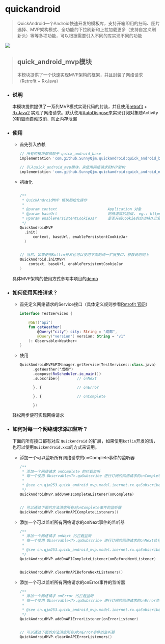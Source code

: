 # quickandroid
> QuickAndroid一个Android快速开发的模板库，支持开箱即用的扫码、图片选择、MVP架构模式、全功能的下拉刷新和上拉加载更多（支持自定义刷新头）等等多项功能，可以根据需要引入不同的库实现不同的功能

[![](https://jitpack.io/v/SunnyQjm/quickandroid.svg)](https://jitpack.io/#SunnyQjm/quickandroid)


> ## quick_android_mvp模块
> 本模块提供了一个快速实现MVP架构的框架，并且封装了网络请求（Retrofit + RxJava）


- ### 说明
    本模块提供提供了一系列MVP模式实现代码的封装，并且使用[retrofit](https://github.com/square/retrofit) + [RxJava2](https://github.com/ReactiveX/RxJava)
    实现了网络请求。默认使用[AutoDispose](https://github.com/uber/AutoDispose)来实现订阅对象随Activity的销毁而自动取消，防止内存泄漏
    
- ### 使用
    - 首先引入依赖
        ```groovy
        // 所有的模块都依赖于 quick_android_base 
        implementation 'com.github.SunnyQjm.quickandroid:quick_android_base:${last_version}'
  
        // 引入quick_android_mvp模块，来使用网络请求和MVP架构
        implementation 'com.github.SunnyQjm.quickandroid:quick_android_mvp:${last_version}'
        ```
    - 初始化
        ```kotlin
        
        /**
         * QuickAndroidMVP 模块初始化操作
         *
         * @param context                       Application 对象
         * @param baseUrl                       网络请求的前缀， eg.: https://example.cn/
         * @param enablePersistentCookieJar     是否开启Cookie的自动持久化和发送
         */
        QuickAndroidMVP
          .init(
              context, baseUrl, enablePersistentCookieJar
          )
          
  
        // 当然，如果使用Kotlin开发也可以使用下面的统一扩展接口，参数说明同上
        QuickAndroid.initMVP(
            context, baseUrl, enablePersistentCookieJar
        )
        ```
    具体MVP架构的使用方式参考本项目的[demo](https://github.com/SunnyQjm/quickandroid/tree/master/app/src/main/java/cn/qjm253/quick_android/mvp_demo)

- ### 如何使用网络请求？
    - 首先定义网络请求的Service接口（具体定义规则参看[Retrofit 官网](https://square.github.io/retrofit/)）
        ```kotlin
        interface TestServices {
        
            @GET("api")
            fun getWeather(
                @Query("city") city: String = "成都",
                @Query("version") version: String = "v1"
            ): Observable<Weather>
        }
        ```
    - 使用
        ```kotlin
        QuickAndroidMVPAPIManager.getService(TestServices::class.java)
              .getWeather("成都")
              .compose(RxScheduler.io_main())
              .subscribe({        // onNext
        
              }, {                // onError
        
              }, {                // onComplete
        
              })
  
        ```
     
     轻松两步便可实现网络请求
     

- ### 如何对每一个网络请求添加监听？
    下面的所有接口都有对应 `QuickAndroid` 的扩展，如果使用`kotlin`开发的话，也可以使用`QuickAndroid.xxx`的方式来调用。
    
    - 添加一个可以监听所有网络请求的onComplete事件的监听器
        ```kotlin
        /**
         * 添加一个网络请求 onComplete 的拦截监听
         * 每一个使用 Observable<T>.qaSubscribe 进行订阅的网络请求的onComplete执行的时候都会触发
         *
         * @see cn.qjm253.quick_android_mvp.model.inernet.rx.qaSubscribe
         */
        QuickAndroidMVP.addOnAPICompleteListener(onComplete)
        
        
        // 可以通过下面的方法清空所有对onComplete事件的监听器
        QuickAndroidMVP.clearOnAPICompleteListeners()
        ``` 
        
    - 添加一个可以监听所有网络请求的onNext事件的监听器
        ```kotlin
        /**
         * 添加一个网络请求 onNext 的拦截监听
         * 每一个使用 Observable<T>.qaSubscribe 进行订阅的网络请求的onNext执行的之前都会触发
         *
         * @see cn.qjm253.quick_android_mvp.model.inernet.rx.qaSubscribe
         */
        QuickAndroidMVP.addOnAPICompleteListener(onBeforeNextListener)
        
        
        QuickAndroidMVP.clearOnAPIBeforeNextListeners()
        ``` 
        
    - 添加一个可以监听所有网络请求的onError事件的监听器
        ```kotlin
        /**
         * 添加一个网络请求 onError 的拦截监听
         * 每一个使用 Observable<T>.qaSubscribe 进行订阅的网络请求的onError执行的时候都会触发
         *
         * @see cn.qjm253.quick_android_mvp.model.inernet.rx.qaSubscribe
         */
        QuickAndroidMVP.addOnAPIErrorListener(onErrorListener)
        
        
        // 可以通过下面的方法清空所有对onError事件的监听器
        QuickAndroidMVP.clearOnAPIErrorListeners()
        ``` 